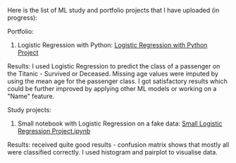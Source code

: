 Here is the list of ML study and portfolio  projects that I have uploaded (in progress):

Portfolio:
1. Logistic Regression with Python: [Logistic Regression with Python Project](https://github.com/IulliaK/Machine-Learning/blob/main/Logistic%20Regression%20with%20Python%20Project)
   
  Results: I used Logistic Regression to predict the class of a passenger on the Titanic - Survived or Deceased. Missing age values were imputed by using the mean age for the passenger class. I got satisfactory results which could be further improved by applying other ML models or working on a "Name" feature.

Study projects:
  1. Small notebook with Logistic Regression on a fake data: [Small Logistic Regression Project.ipynb ](https://github.com/IulliaK/Machine-Learning/blob/main/Small%20Logistic%20Regression%20Project.ipynb)
     
   Results: received quite good results - confusion matrix shows that mostly all were classified correctly. I used histogram and pairplot to visualise data.

